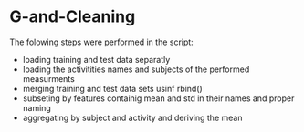 G-and-Cleaning 
============== 
The folowing steps were performed in the script:
- loading training and test data separatly
- loading the activitities names and subjects of the performed measurments
- merging training and test data sets usinf rbind()
- subseting by features containig mean and std in their names and proper naming
- aggregating by subject and activity and deriving the mean

